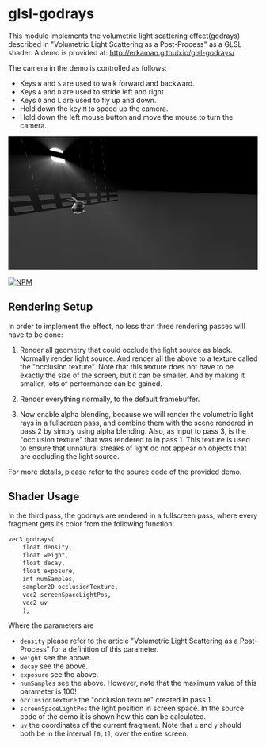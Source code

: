 # glsl-godrays

This module implements the volumetric light scattering effect(godrays) described in
"Volumetric Light Scattering as a Post-Process" as a GLSL shader. A demo
is provided at: http://erkaman.github.io/glsl-godrays/

The camera in the demo is controlled as follows:

* Keys `W` and `S` are used to walk forward and backward.
* Keys `A` and `D` are used to stride left and right.
* Keys `O` and `L` are used to fly up and down.
* Hold down the key `M` to speed up the camera.
* Hold down the left mouse button and move the mouse to turn the camera.


![text](images/scattering.png)

[![NPM](https://nodei.co/npm/glsl-godrays.png)](https://www.npmjs.com/package/glsl-godrays)

## Rendering Setup

In order to implement the effect, no less than three rendering passes will have to be done:

1. Render all geometry that could occlude the light source as black. Normally render light source.
And render all the above to a texture called the "occlusion texture". Note that this texture
does not have to be exactly the size of the screen, but it can be smaller.
And by making it smaller, lots of performance can be gained.


2. Render everything normally, to the default framebuffer.


3.  Now enable alpha blending, because we will render the volumetric light rays in a fullscreen pass, and
     combine them with the scene rendered in pass 2 by simply using alpha blending. Also, as input to pass 3, is the "occlusion texture" that was rendered to in pass 1. This texture is used to
     ensure that unnatural streaks of light do not appear on objects that are occluding the light source.

For more details, please refer to the source code of the provided demo.

## Shader Usage

In the third pass, the godrays are rendered in a fullscreen pass, where every fragment
gets its color from the following function:

```
vec3 godrays(
    float density,
    float weight,
    float decay,
    float exposure,
    int numSamples,
    sampler2D occlusionTexture,
    vec2 screenSpaceLightPos,
    vec2 uv
    );
   ```

Where the parameters are

* `density` please refer to the article "Volumetric Light Scattering as a Post-Process" for a definition of this parameter.
* `weight` see the above.
* `decay` see the above.
* `exposure` see the above.
* `numSamples` see the above. However, note that the maximum value of this parameter is 100!
* `occlusionTexture` the "occlusion texture" created in pass 1.
* `screenSpaceLightPos` the light position in screen space. In the source code of the demo it is shown how this can be calculated.
* `uv` the coordinates of the current fragment. Note that `x` and `y` should both be in the interval
`[0,1]`, over the entire screen.